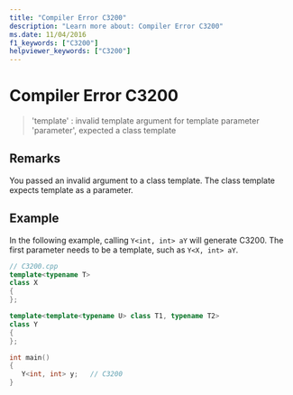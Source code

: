 ```yaml
---
title: "Compiler Error C3200"
description: "Learn more about: Compiler Error C3200"
ms.date: 11/04/2016
f1_keywords: ["C3200"]
helpviewer_keywords: ["C3200"]
---
```

# Compiler Error C3200

> 'template' : invalid template argument for template parameter 'parameter', expected a class template

## Remarks

You passed an invalid argument to a class template. The class template expects template as a parameter.

## Example

In the following example, calling `Y<int, int> aY` will generate C3200. The first parameter needs to be a template, such as `Y<X, int> aY`.

```cpp
// C3200.cpp
template<typename T>
class X
{
};

template<template<typename U> class T1, typename T2>
class Y
{
};

int main()
{
   Y<int, int> y;   // C3200
}
```
